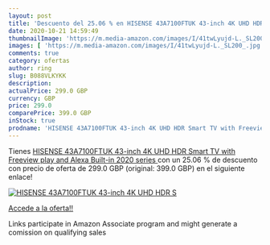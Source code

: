 ```yaml
---
layout: post
title: 'Descuento del 25.06 % en HISENSE 43A7100FTUK 43-inch 4K UHD HDR S'
date: 2020-10-21 14:59:49
thumbnailImage: 'https://m.media-amazon.com/images/I/41twLyujd-L._SL200_.jpg'
images: [ 'https://m.media-amazon.com/images/I/41twLyujd-L._SL200_.jpg' ]
comments: true
category: ofertas
author: ring
slug: B088VLKYKK
description:
actualPrice: 299.0 GBP
currency: GBP
price: 299.0
comparePrice: 399.0 GBP
inStock: true
prodname: 'HISENSE 43A7100FTUK 43-inch 4K UHD HDR Smart TV with Freeview play  and Alexa Built-in  2020 series '
---
```


Tienes [HISENSE 43A7100FTUK 43-inch 4K UHD HDR Smart TV with Freeview play  and Alexa Built-in  2020 series ](https://www.amazon.co.uk/dp/B088VLKYKK/?tag=tolees0a-21) con un 25.06 % de descuento con precio de oferta de 299.0 GBP (original: 399.0 GBP) en el siguiente enlace!

[![HISENSE 43A7100FTUK 43-inch 4K UHD HDR S](https://m.media-amazon.com/images/I/41twLyujd-L._SL200_.jpg)](https://www.amazon.co.uk/dp/B088VLKYKK/?tag=tolees0a-21)

[Accede a la oferta!!](https://www.amazon.co.uk/dp/B088VLKYKK/?tag=tolees0a-21)

Links participate in Amazon Associate program and might generate a comission on qualifying sales


